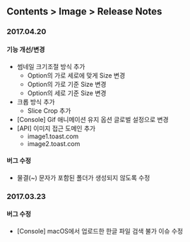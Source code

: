 ## Contents > Image > Release Notes

### 2017.04.20
#### 기능 개선/변경
* 썸네일 크기조절 방식 추가
    * Option의 가로 세로에 맞게 Size 변경
    * Option의 가로 기준 Size 변경
    * Option의 세로 기준 Size 변경
* 크롭 방식 추가
    * Slice Crop 추가 
* [Console] Gif 애니메이션 유지 옵션 글로벌 설정으로 변경
* [API] 이미지 접근 도메인 추가
    * image1.toast.com
    * image2.toast.com
#### 버그 수정
* 물결(~) 문자가 포함된 폴더가 생성되지 않도록 수정 

### 2017.03.23
#### 버그 수정
* [Console] macOS에서 업로드한 한글 파일 검색 불가 이슈 수정
